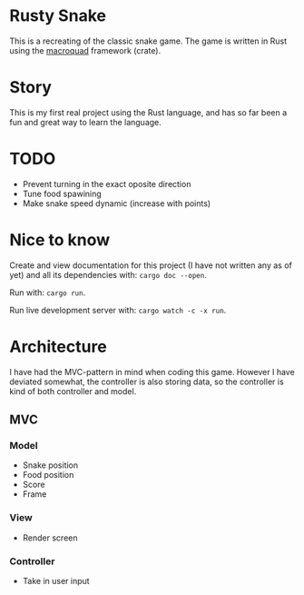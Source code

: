 # Rusty Snake 

This is a recreating of the classic snake game. The game is written in Rust using the [macroquad](https://github.com/not-fl3/macroquad) framework (crate). 

# Story 

This is my first real project using the Rust language, and has so far been a fun and great way to learn the language. 

# TODO

- Prevent turning in the exact oposite direction 
- Tune food spawining
- Make snake speed dynamic (increase with points)


# Nice to know 

Create and view documentation for this project (I have not written any as of yet) and all its dependencies with: `cargo doc --open`. 

Run with: `cargo run`.

Run live development server with: `cargo watch -c -x run`.

# Architecture 

I have had the MVC-pattern in mind when coding this game. However I have deviated somewhat, the controller is also storing data, so the controller is kind of both controller and model.

## MVC

### Model 

- Snake position 
- Food position 
- Score 
- Frame 

### View

- Render screen 

### Controller 

- Take in user input







